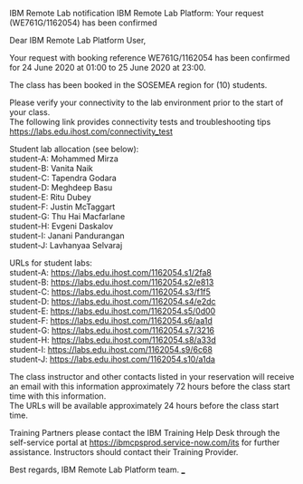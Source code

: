 IBM Remote Lab notification
IBM Remote Lab Platform: Your request (WE761G/1162054) has been confirmed

Dear IBM Remote Lab Platform User,

Your request with booking reference WE761G/1162054 has been confirmed for 24 June 2020 at 01:00 to 25 June 2020 at 23:00.

The class has been booked in the SOSEMEA region for (10) students.

Please verify your connectivity to the lab environment prior to the start of your class.  
The following link provides connectivity tests and troubleshooting tips	<https://labs.edu.ihost.com/connectivity_test>  

Student lab allocation (see below):  
student-A: Mohammed Mirza  
student-B: Vanita Naik  
student-C: Tapendra Godara  
student-D: Meghdeep Basu  
student-E: Ritu Dubey  
student-F: Justin McTaggart  
student-G: Thu Hai Macfarlane  
student-H: Evgeni Daskalov  
student-I: Janani Pandurangan  
student-J: Lavhanyaa Selvaraj  

URLs for student labs:  
student-A: <https://labs.edu.ihost.com/1162054.s1/2fa8>  
student-B: <https://labs.edu.ihost.com/1162054.s2/e813>  
student-C: <https://labs.edu.ihost.com/1162054.s3/f1f5>  
student-D: <https://labs.edu.ihost.com/1162054.s4/e2dc>  
student-E: <https://labs.edu.ihost.com/1162054.s5/0d00>  
student-F: <https://labs.edu.ihost.com/1162054.s6/aa1d>  
student-G: <https://labs.edu.ihost.com/1162054.s7/3216>  
student-H: <https://labs.edu.ihost.com/1162054.s8/a33d>  
student-I: <https://labs.edu.ihost.com/1162054.s9/6c68>  
student-J: <https://labs.edu.ihost.com/1162054.s10/a1da>  

The class instructor and other contacts listed in your reservation will receive an email with this information approximately
72 hours before the class start time with this information.  
The URLs will be available approximately 24 hours before the class start time.  

Training Partners please contact the IBM Training Help Desk through the self-service portal at <https://ibmcpsprod.service-now.com/its>
for further assistance. Instructors should contact their Training Provider.

Best regards,
IBM Remote Lab Platform team.
[_](https://labs.edu.ihost.com/1162054.i1/f387)
